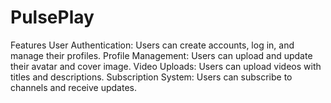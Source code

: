 # PulsePlay
Features User Authentication: Users can create accounts, log in, and manage their profiles. Profile Management: Users can upload and update their avatar and cover image. Video Uploads: Users can upload videos with titles and descriptions. Subscription System: Users can subscribe to channels and receive updates.
